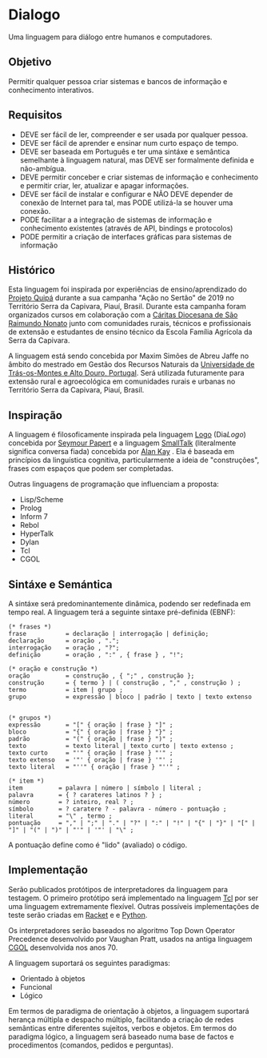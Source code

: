 # Dialogo
Uma linguagem para diálogo entre humanos e computadores.

## Objetivo
Permitir qualquer pessoa criar sistemas e bancos de informação e conhecimento interativos.

## Requisitos

* DEVE ser fácil de ler, compreender e ser usada por qualquer pessoa.
* DEVE ser fácil de aprender e ensinar num curto espaço de tempo.
* DEVE ser baseada em Português e ter uma sintáxe e semântica semelhante à linguagem natural, mas DEVE ser formalmente definida e não-ambígua.
* DEVE permitir conceber e criar sistemas de informação e conhecimento e permitir criar, ler, atualizar e apagar informações.
* DEVE ser fácil de instalar e configurar e NÃO DEVE depender de conexão de Internet para tal, mas PODE utilizá-la se houver uma conexão.
* PODE facilitar a a integração de sistemas de informação e conhecimento existentes (através de API, bindings e protocolos)
* PODE permitir a criação de interfaces gráficas para sistemas de informação

## Histórico
Esta linguagem foi inspirada por experiências de ensino/aprendizado do [Projeto Quipá](https://www.facebook.com/projetoquipa/) durante a sua campanha "Ação no Sertão" de 2019 no Território Serra da Capivara, Piauí, Brasil. Durante esta campanha foram organizados cursos em colaboração com a [Cáritas Diocesana de São Raimundo Nonato](https://www.facebook.com/CaritasSRN/) junto com comunidades rurais, técnicos e profissionais de extensão e estudantes de ensino técnico da Escola Família Agrícola da Serra da Capivara.

A linguagem está sendo concebida por Maxim Simões de Abreu Jaffe no âmbito do mestrado em Gestão dos Recursos Naturais da [Universidade de Trás-os-Montes e Alto Douro, Portugal](https://www.utad.pt/). Será utilizada futuramente para extensão rural e agroecológica em comunidades rurais e urbanas no Território Serra da Capivara, Piauí, Brasil.

## Inspiração
A linguagem é filosoficamente inspirada pela linguagem [Logo](https://pt.wikipedia.org/wiki/Logo) (Dia*Logo*) concebida por [Seymour Papert](https://pt.wikipedia.org/wiki/Seymour_Papert) e a linguagem [SmallTalk](https://pt.wikipedia.org/wiki/Smalltalk) (literalmente significa conversa fiada) concebida por [Alan Kay](https://pt.wikipedia.org/wiki/Alan_Kay) . Ela é baseada em princípios da linguística cognitiva, particularmente a ideia de "construções", frases com espaços que podem ser completadas.

Outras linguagens de programação que influenciam a proposta:
* Lisp/Scheme
* Prolog
* Inform 7
* Rebol
* HyperTalk
* Dylan
* Tcl
* CGOL

## Sintáxe e Semántica

A sintáxe será predominantemente dinâmica, podendo ser redefinada em tempo real. A linguagem terá a seguinte sintaxe pré-definida (EBNF):

```
(* frases *)
frase           = declaração | interrogação | definição;
declaração      = oração , ".";
interrogação    = oração , "?";
definição       = oração , ":" , { frase } , "!";

(* oração e construção *)
oração          = construção , { ";" , construção };
construção      = { termo } | ( construção , "," , construção ) ;
termo           = item | grupo ;
grupo           = expressão | bloco | padrão | texto | texto extenso


(* grupos *)
expressão       = "[" { oração | frase } "]" ;
bloco           = "{" { oração | frase } "}" ;
padrão          = "(" { oração | frase } ")" ;
texto           = texto literal | texto curto | texto extenso ;
texto curto     = "'" { oração | frase } "'" ;
texto extenso   = '"' { oração | frase } '"' ;
texto literal   = "''" { oração | frase } "''" ;

(* item *)
item          = palavra | número | símbolo | literal ;
palavra       = { ? carateres latinos ? } ;
número        = ? inteiro, real ? ;
símbolo       = ? caratere ? - palavra - número - pontuação ;
literal       = "\" , termo ;
pontuação     = "," | ";" | "." | "?" | ":" | "!" | "{" | "}" | "[" | "]" | "(" | ")" | "'" | '"' | "\" ;
```

A pontuação define como é "lido" (avaliado) o código.


## Implementação
Serão publicados protótipos de interpretadores da linguagem para testagem. O primeiro protótipo será implementado na linguagem [Tcl](https://pt.wikipedia.org/wiki/Tcl) por ser uma linguagem extremamente flexível. Outras possíveis implementações de teste serão criadas em [Racket](https://pt.wikipedia.org/wiki/Racket) e e [Python](https://pt.wikipedia.org/wiki/Python). 


Os interpretadores serão baseados no algoritmo Top Down Operator Precedence desenvolvido por Vaughan Pratt, usados na antiga linguagem [CGOL](https://en.wikipedia.org/wiki/CGOL) desenvolvida nos anos 70.

A linguagem suportará os seguintes paradigmas:
* Orientado à objetos
* Funcional
* Lógico

Em termos de paradigma de orientação à objetos, a linguagem suportará herança múltipla e despacho múltiplo, facilitando a criação de redes semânticas entre diferentes sujeitos, verbos e objetos.
Em termos do paradigma lógico, a linguagem será baseado numa base de factos e procedimentos (comandos, pedidos e perguntas).


